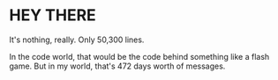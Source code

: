 # HEY THERE
It's nothing, really.  Only 50,300 lines. 

In the code world, that would be the code behind something like a flash game. But in my world, that's 472 days worth of messages.